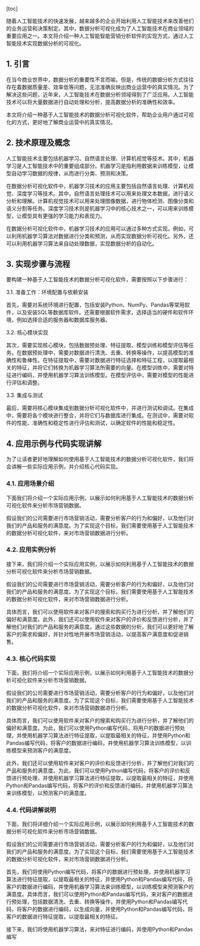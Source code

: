 
[toc]                    
                
                
随着人工智能技术的快速发展，越来越多的企业开始利用人工智能技术来改善他们的业务运营和决策制定。其中，数据分析可视化成为了人工智能技术在商业领域的重要应用之一。本文将介绍一种人工智能智能营销分析软件的实现方式，通过人工智能技术实现数据分析的可视化。

## 1. 引言

在当今商业世界中，数据分析的重要性不言而喻。但是，传统的数据分析方式往往存在着数据质量差、效率低等问题，无法准确反映出商业运营中的真实情况。为了解决这些问题，近年来，人工智能技术在数据分析领域得到了广泛应用。人工智能技术可以将大量数据进行自动处理和分析，提高数据分析的准确性和效率。

本文将介绍一种基于人工智能技术的数据分析可视化软件，帮助企业用户通过可视化的方式，更好地了解商业运营中的真实情况。

## 2. 技术原理及概念

人工智能技术主要包括机器学习、自然语言处理、计算机视觉等技术。其中，机器学习是人工智能技术中的重要组成部分。机器学习是指利用数据来训练模型，让模型自动学习数据的规律，从而进行分类、预测和决策。

在数据分析可视化软件中，机器学习技术的应用主要包括自然语言处理、计算机视觉、深度学习等技术。其中，自然语言处理技术可以用来处理文本数据，进行语义分析和理解。计算机视觉技术可以用来处理图像数据，进行物体检测、图像分类和语义分割等任务。深度学习技术则是机器学习中的核心技术之一，可以用来训练模型，让模型具有更强的学习能力和表现力。

在数据分析可视化软件中，机器学习技术的应用可以通过多种方式实现。例如，可以利用机器学习算法对数据进行分类和预测，从而实现数据分析可视化。另外，还可以利用机器学习算法来自动处理数据，实现数据分析的自动化。

## 3. 实现步骤与流程

要构建一种基于人工智能技术的数据分析可视化软件，需要按照以下步骤进行：

3.1. 准备工作：环境配置与依赖安装

首先，需要对系统环境进行配置，包括安装Python、NumPy、Pandas等常用软件，以及安装SQL等数据库软件。还需要根据软件需求，选择适当的硬件和软件环境，例如选择合适的服务器和数据库服务器。

3.2. 核心模块实现

其次，需要实现核心模块，包括数据预处理、特征提取、模型训练和模型评估等任务。在数据预处理中，需要对数据进行清洗、去重、转换等操作，以提高模型的准确性和鲁棒性。在特征提取中，需要对数据进行特征选择和特征工程，以提取最相关的特征，并将它们转换为机器学习算法所需要的向量。在模型训练中，需要对特征进行编码，并使用机器学习算法训练模型。在模型评估中，需要对模型的性能进行评估和调整。

3.3. 集成与测试

最后，需要将核心模块集成到数据分析可视化软件中，并进行测试和调试。在集成中，需要将各个模块进行整合，并将它们与数据库进行集成。在测试中，需要对软件的性能、准确性和稳定性进行评估和测试，以确定软件的性能和稳定性。

## 4. 应用示例与代码实现讲解

为了让读者更好地理解如何使用基于人工智能技术的数据分析可视化软件，我们将会讲解一些实际应用示例，并介绍核心代码实现。

### 4.1. 应用场景介绍

下面我们将介绍一个实际应用示例，以展示如何利用基于人工智能技术的数据分析可视化软件来分析市场营销数据。

假设我们的公司需要进行市场营销活动，需要分析客户的行为和偏好，以及他们对我们的产品和服务的满意度。为了实现这个目标，我们需要使用基于人工智能技术的数据分析可视化软件，来对市场营销数据进行分析。

### 4.2. 应用实例分析

接下来，我们将介绍一个实际应用实例，以展示如何利用基于人工智能技术的数据分析可视化软件来分析市场营销数据。

假设我们的公司需要进行市场营销活动，需要分析客户的行为和偏好，以及他们对我们的产品和服务的满意度。为了实现这个目标，我们需要使用基于人工智能技术的数据分析可视化软件，来对市场营销数据进行分析。

具体而言，我们可以使用软件来对客户的搜索和购买行为进行分析，并了解他们的偏好和满意度。此外，我们还可以使用软件来对客户的评价和反馈进行分析，并了解他们对我们的产品和服务的满意度。通过这些数据的分析，我们可以更好地了解客户的需求和偏好，并针对性地开展市场营销活动，以提高客户满意度和促进销售。

### 4.3. 核心代码实现

下面，我们将介绍一个实际应用示例，以展示如何利用基于人工智能技术的数据分析可视化软件来分析市场营销数据。

假设我们的公司需要进行市场营销活动，需要分析客户的行为和偏好，以及他们对我们的产品和服务的满意度。为了实现这个目标，我们需要使用基于人工智能技术的数据分析可视化软件，来对市场营销数据进行分析。

具体而言，我们可以使用软件来对客户的搜索和购买行为进行分析，并了解他们的偏好和满意度。为此，我们可以使用Python编写代码，将用户的数据进行预处理，并使用机器学习算法进行特征提取，以提取最相关的特征，并使用Python和Pandas编写代码，将客户的数据进行编码，并使用机器学习算法训练模型，以训练模型来预测客户的满意度。

此外，我们还可以使用软件来对客户的评价和反馈进行分析，并了解他们对我们的产品和服务的满意度。为此，我们可以使用Python编写代码，将客户的评价和反馈进行预处理，并使用机器学习算法进行特征提取，以提取最相关的特征，并使用Python和Pandas编写代码，将客户的评价和反馈进行编码，并使用机器学习算法来训练模型，以预测客户的满意度。

### 4.4. 代码讲解说明

下面，我们将详细介绍一个实际应用示例，以展示如何利用基于人工智能技术的数据分析可视化软件来分析市场营销数据。

假设我们的公司需要进行市场营销活动，需要分析客户的行为和偏好，以及他们对我们的产品和服务的满意度。为了实现这个目标，我们需要使用基于人工智能技术的数据分析可视化软件，来对市场营销数据进行分析。

首先，我们将使用Python编写代码，将客户的数据进行预处理，并使用机器学习算法进行特征提取，以提取最相关的特征，并使用Python和Pandas编写代码，将客户的数据进行编码，并使用机器学习算法来训练模型，以训练模型来预测客户的满意度。具体而言，我们可以使用Python和Pandas编写代码，来对客户的数据进行预处理，包括数据清洗、去重、转换等操作，并使用Python和Pandas编写代码，将客户的数据进行编码，以生成向量，并使用Python和Pandas编写代码，将客户的数据进行特征提取，以提取最相关的特征。

接下来，我们将使用机器学习算法，来对特征进行编码，并使用Python和Pandas编写

